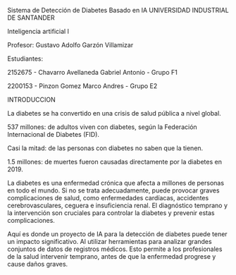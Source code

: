Sistema de Detección de Diabetes Basado en IA
UNIVERSIDAD INDUSTRIAL DE SANTANDER

Inteligencia artificial I

Profesor: Gustavo Adolfo Garzón Villamizar

Estudiantes:

2152675 - Chavarro Avellaneda Gabriel Antonio - Grupo F1

2200153 - Pinzon Gomez Marco Andres - Grupo E2

INTRODUCCION

La diabetes se ha convertido en una crisis de salud pública a nivel global.

537 millones: de adultos viven con diabetes, según la Federación Internacional de Diabetes (FID).

Casi la mitad: de las personas con diabetes no saben que la tienen.

1.5 millones: de muertes fueron causadas directamente por la diabetes en 2019.

La diabetes es una enfermedad crónica que afecta a millones de personas en todo el mundo. Si no se trata adecuadamente, puede provocar graves complicaciones de salud, como enfermedades cardíacas, accidentes cerebrovasculares, ceguera e insuficiencia renal. El diagnóstico temprano y la intervención son cruciales para controlar la diabetes y prevenir estas complicaciones.

Aquí es donde un proyecto de IA para la detección de diabetes puede tener un impacto significativo. Al utilizar herramientas para analizar grandes conjuntos de datos de registros médicos. Esto permite a los profesionales de la salud intervenir temprano, antes de que la enfermedad progrese y cause daños graves.

